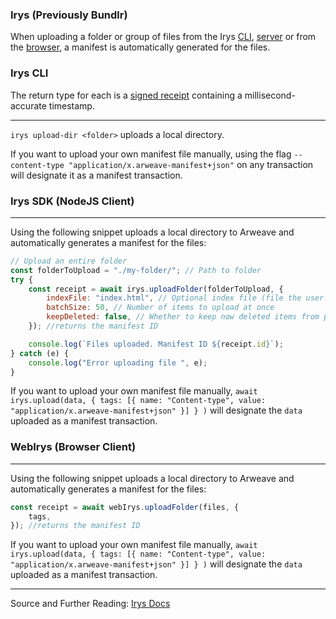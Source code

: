 ### Irys (Previously Bundlr)

When uploading a folder or group of files from the Irys [CLI](http://docs.irys.xyz/developer-docs/cli), [server](http://docs.irys.xyz/developer-docs/irys-sdk) or from the [browser](http://docs.irys.xyz/developer-docs/irys-sdk/irys-in-the-browser), a manifest is automatically generated for the files.

### Irys CLI

The return type for each is a [signed receipt](http://docs.irys.xyz/learn/receipts) containing a millisecond-accurate timestamp.

---

`irys upload-dir <folder>` uploads a local directory.

If you want to upload your own manifest file manually, using the flag `--content-type "application/x.arweave-manifest+json"` on any transaction will designate it as a manifest transaction.

### Irys SDK (NodeJS Client)

---

Using the following snippet uploads a local directory to Arweave and automatically generates a manifest for the files:

```js
// Upload an entire folder
const folderToUpload = "./my-folder/"; // Path to folder
try {
	const receipt = await irys.uploadFolder(folderToUpload, {
		indexFile: "index.html", // Optional index file (file the user will load when accessing the manifest)
		batchSize: 50, // Number of items to upload at once
		keepDeleted: false, // Whether to keep now deleted items from previous uploads
	}); //returns the manifest ID

	console.log(`Files uploaded. Manifest ID ${receipt.id}`);
} catch (e) {
	console.log("Error uploading file ", e);
}
```

If you want to upload your own manifest file manually, `await irys.upload(data, { tags: [{ name: "Content-type", value: "application/x.arweave-manifest+json" }] } )` will designate the `data` uploaded as a manifest transaction.

### WebIrys (Browser Client)

---

Using the following snippet uploads a local directory to Arweave and automatically generates a manifest for the files:

```js
const receipt = await webIrys.uploadFolder(files, {
	tags,
}); //returns the manifest ID
```

If you want to upload your own manifest file manually, `await irys.upload(data, { tags: [{ name: "Content-type", value: "application/x.arweave-manifest+json" }] } )` will designate the `data` uploaded as a manifest transaction.

---

Source and Further Reading: [Irys Docs](https://docs.irys.xyz/)
